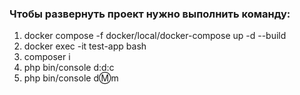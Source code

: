 ### Чтобы развернуть проект нужно выполнить команду:
1) docker compose -f docker/local/docker-compose up -d --build
2) docker exec -it test-app bash
3) composer i
4) php bin/console d:d:c
5) php bin/console d:m:m
